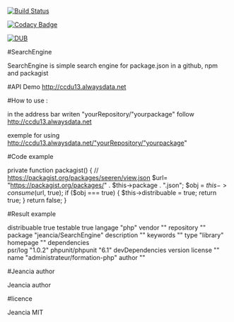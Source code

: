 [![Build Status](https://travis-ci.org/jeancia/SearchEngine.svg?branch=master)](https://travis-ci.org/jeancia/SearchEngine)

[![Codacy Badge](https://api.codacy.com/project/badge/Grade/39433365f76148d4890cc61f88497538)](https://www.codacy.com/app/jeancia/SearchEngine?utm_source=github.com&amp;utm_medium=referral&amp;utm_content=jeancia/SearchEngine&amp;utm_campaign=Badge_Grade)

[![DUB](https://img.shields.io/dub/l/vibe-d.svg?style=flat-square)]()

#SearchEngine

SearchEngine is simple search engine for package.json in a github, npm and packagist  
 
 
 #API Demo 
http://ccdu13.alwaysdata.net

#How to use : 

in the address bar writen "yourRepository/"yourpackage"  follow http://ccdu13.alwaysdata.net

exemple for using 
http://ccdu13.alwaysdata.net/"yourRepository/"yourpackage"  

#Code example  

  private function packagist() 
    {
//         https://packagist.org/packages/seeren/view.json
        $url= "https://packagist.org/packages/"
        . $this->package . ".json";
        $obj = $this->consume($url, true);
        if ($obj === true) {
            $this->distribuable = true;
            return true;
        } 
        return false;
    }

#Result example 

distribuable	true
testable	true
langage	"php"
vendor	""
repository	""
package	"jeancia/SearchEngine"
description	""
keywords	""
type	"library"
homepage	""
dependencies	
psr/log	"1.0.2"
phpunit/phpunit	"6.1"
devDependencies	
version	
license	""
name	"administrateur/formation-php"
author	""



#Jeancia author

Jeancia author

#licence

Jeancia MIT

